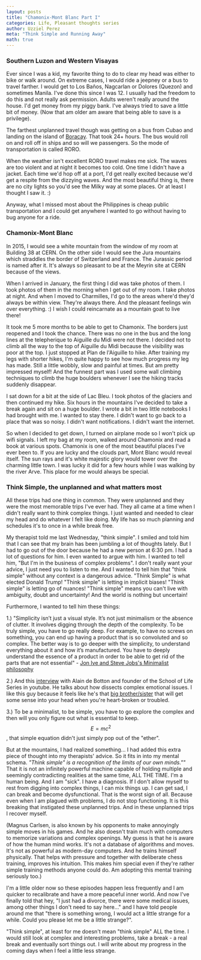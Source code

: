 ```yaml
---
layout: posts
title: "Chamonix-Mont Blanc Part I"
categories: Life, Pleasant thoughts series
author: Uzziel Perez
meta: "Think Simple and Running Away"
math: true
---
```


### Southern Luzon and Western Visayas

Ever since I was a kid, my favorite thing to do to clear my head was either to bike or walk around. On extreme cases, I would ride a jeepney or a bus to travel farther. I would get to Los Baños, Nagcarlan or Dolores (Quezon) and sometimes Manila. I've done this since I was 12. I usually had the freedom to do this and not really ask permission. Adults weren't really around the house. I'd get money from my piggy bank. I've always tried to save a little bit of money. (Now that am older am aware that being able to save is a privilege).

The farthest unplanned travel though was getting on a bus from Cubao and landing on the island of [Boracay](https://en.wikipedia.org/wiki/Boracay). That took 24+ hours. The bus would roll on and roll off in ships and so will we passengers. So the mode of transportation is called RORO.

When the weather isn't excellent RORO travel makes me sick. The waves are too violent and at night it becomes too cold. One time I didn't have a jacket. Each time we'd hop off at a port, I'd get really excited because we'd get a respite from the dizzying waves. And the most beautiful thing is, there are no city lights so you'd see the Milky way at some places. Or at least I thought I saw it. :)

Anyway, what I missed most about the Philippines is cheap public transportation and I could get anywhere I wanted to go without having to bug anyone for a ride.

### Chamonix-Mont Blanc

In 2015, I would see a white mountain from the window of my room at Building 38 at CERN. On the other side I would see the Jura mountains which straddles the border of Switzerland and France. The Jurassic period is named after it. It's always so pleasant to be at the Meyrin site at CERN because of the views.

When I arrived in January, the first thing I did was take photos of them. I took photos of them in the morning when I get out of my room. I take photos at night. And when I moved to Charmilles, I'd go to the areas where'd they'd always be within view. They're always there. And the pleasant feelings win over everything. :) I wish I could reincarnate as a mountain goat to live there!

It took me 5 more months to be able to get to Chamonix. The borders just reopened and I took the chance. There was no one in the bus and the long lines at the telepherique to Aiguille du Midi were not there. I decided not to climb all the way to the top of Aiguille du Midi because the visibility was poor at the top. I just stopped at Plan de l'Aiguille to hike. After training my legs with shorter hikes, I'm quite happy to see how much progress my leg has made. Still a little wobbly, slow and painful at times. But am pretty impressed myself! And the funnest part was I used some wall climbing techniques to climb the huge boulders whenever I see the hiking tracks suddenly disappear.

I sat down for a bit at the side of Lac Bleu. I took photos of the glaciers and then continued my hike. Six hours in the mountains I've decided to take a break again and sit on a huge boulder. I wrote a bit in two little notebooks I had brought with me. I wanted to stay there. I didn't want to go back to a place that was so noisy. I didn't want notifications. I didn't want the internet.

So when I decided to get down, I turned on airplane mode so I won't pick up wifi signals. I left my bag at my room, walked around Chamonix and read a book at various spots. Chamonix is one of the most beautiful places I've ever been to. If you are lucky and the clouds part, Mont Blanc would reveal itself. The sun rays and it's white majestic glory would tower over the charming little town. I was lucky it did for a few hours while I was walking by the river Arve. This place for me would always be special.

### Think Simple, the unplanned and what matters most

All these trips had one thing in common. They were unplanned and they were the most memorable trips I've ever had. They all came at a time when I didn't really want to think complex things. I just wanted and needed to clear my head and do whatever I felt like doing. My life has so much planning and schedules it's to once in a while break free.

My therapist told me last Wednesday, "think simple". I smiled and told him that I can see that my brain has been jumbling a lot of thoughts lately. But I had to go out of the door because he had a new person at 6:30 pm. I had a lot of questions for him. I even wanted to argue with him. I wanted to tell him, "But I'm in the business of complex problems". I don't really want your advice, I just need you to listen to me. And I wanted to tell him that "think simple" without any context is a dangerous advice. "Think Simple" is what elected Donald Trump! "Think simple" is letting in implicit biases! "Think simple" is letting go of nuances! "Think simple" means you can't live with ambiguity, doubt and uncertainty! And the world is nothing but uncertain!

Furthermore, I wanted to tell him these things:

1.) "Simplicity isn’t just a visual style. It’s not just minimalism or the absence of clutter. It involves digging through the depth of the complexity. To be truly simple, you have to go really deep. For example, to have no screws on something, you can end up having a product that is so convoluted and so complex. The better way is to go deeper with the simplicity, to understand everything about it and how it’s manufactured. You have to deeply understand the essence of a product in order to be able to get rid of the parts that are not essential" - [Jon Ive and Steve Jobs's Minimalist philosophy](https://www.smithsonianmag.com/arts-culture/how-steve-jobs-love-of-simplicity-fueled-a-design-revolution-23868877/)

2.) And this [interview](https://www.youtube.com/watch?v=KkB-kpet3eo) with Alain de Botton and founder of the School of Life Series in youtube. He talks about how dissects complex emotional issues. I like this guy because it feels like he's that [big brother/sister](https://www.youtube.com/watch?v=7IfvTn7eF0g&t=4s) that will get some sense into your head when you're heart-broken or troubled.

3.) To be a minimalist, to be simple, you have to go explore the complex and then will you only figure out what is essential to keep. $$E=mc^2$$, that simple equation didn't just simply pop out of the "ether".

But at the mountains, I had realized something... I had added this extra piece of thought into my therapists' advice. So it fits in into my mental schema.  *"Think simple" is a recognition of the limits of our own minds.""* That it is not an infinitely powerful machine capable of holding multiple and seemingly contradicting realities at the same time, ALL THE TIME. I'm a human being. And I am "sick". I have a diagnosis. If I don't allow myself to rest from digging into complex things, I can mix things up. I can get sad, I can break and become dysfunctional. That is the worst sign of all. Because even when I am plagued with problems, I do not stop functioning. It is this breaking that instigated these unplanned trips. And in these unplanned trips I recover myself.

(Magnus Carlsen, is also known by his opponents to make annoyingly simple moves in his games. And he also doesn't train much with computers to memorize variations and complex openings. My guess is that he is aware of how the human mind works. It's not a database of algorithms and moves. It's not as powerful as modern-day computers. And he trains himself physically. That helps with pressure and together with deliberate chess training, improves his intuition. This makes him special even if they're rather simple training methods anyone could do. Am adopting this mental training seriously too.)

I'm a little older now so these episodes happen less frequently and I am quicker to recalibrate and have a more peaceful inner world. And now I've finally told that hey, "I just had a divorce, there were some medical issues, among other things I don't need to say here..." and I have told people around me that "there is something wrong, I would act a little strange for a while. Could you please let me be a little strange?".

"Think simple", at least for me doesn't mean "think simple" ALL the time. I would still look at complex and interesting problems, take a break - a real break and eventually sort things out. I will write about my progress in the coming days when I feel a little less strange.
